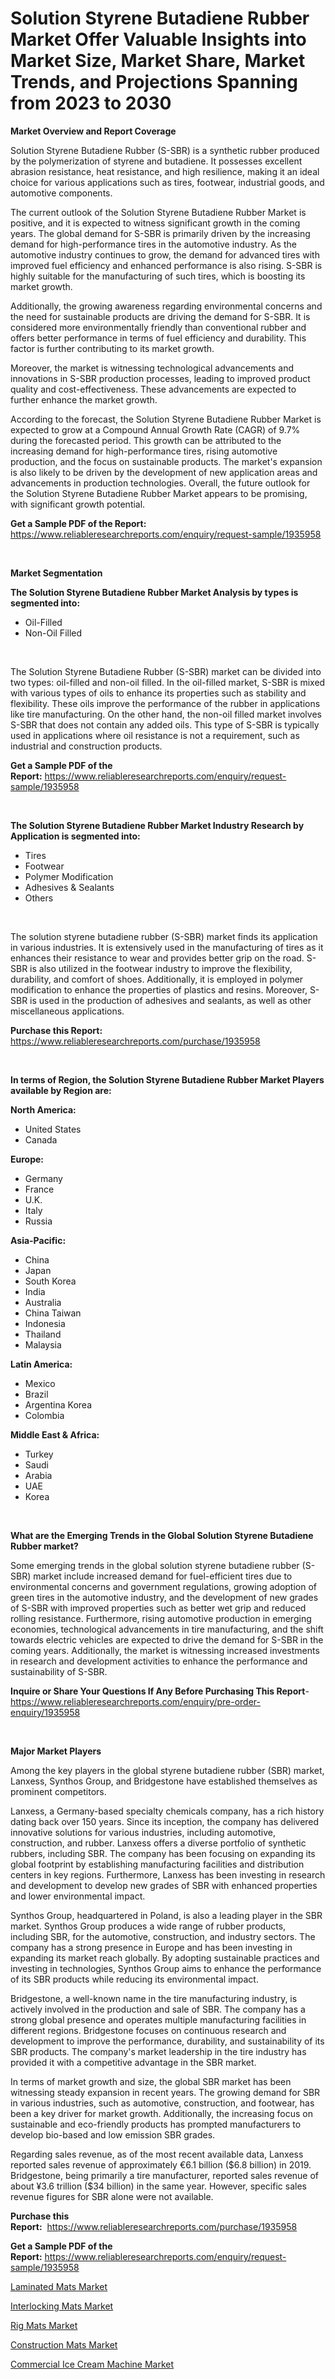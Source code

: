 <p><h1>Solution Styrene Butadiene Rubber Market Offer Valuable Insights into Market Size, Market Share, Market Trends, and Projections Spanning from 2023 to 2030</h1></p><p><strong>Market Overview and Report Coverage</strong></p>
<p><p>Solution Styrene Butadiene Rubber (S-SBR) is a synthetic rubber produced by the polymerization of styrene and butadiene. It possesses excellent abrasion resistance, heat resistance, and high resilience, making it an ideal choice for various applications such as tires, footwear, industrial goods, and automotive components.</p><p>The current outlook of the Solution Styrene Butadiene Rubber Market is positive, and it is expected to witness significant growth in the coming years. The global demand for S-SBR is primarily driven by the increasing demand for high-performance tires in the automotive industry. As the automotive industry continues to grow, the demand for advanced tires with improved fuel efficiency and enhanced performance is also rising. S-SBR is highly suitable for the manufacturing of such tires, which is boosting its market growth.</p><p>Additionally, the growing awareness regarding environmental concerns and the need for sustainable products are driving the demand for S-SBR. It is considered more environmentally friendly than conventional rubber and offers better performance in terms of fuel efficiency and durability. This factor is further contributing to its market growth.</p><p>Moreover, the market is witnessing technological advancements and innovations in S-SBR production processes, leading to improved product quality and cost-effectiveness. These advancements are expected to further enhance the market growth.</p><p>According to the forecast, the Solution Styrene Butadiene Rubber Market is expected to grow at a Compound Annual Growth Rate (CAGR) of 9.7% during the forecasted period. This growth can be attributed to the increasing demand for high-performance tires, rising automotive production, and the focus on sustainable products. The market's expansion is also likely to be driven by the development of new application areas and advancements in production technologies. Overall, the future outlook for the Solution Styrene Butadiene Rubber Market appears to be promising, with significant growth potential.</p></p>
<p><strong>Get a Sample PDF of the Report:</strong> <a href="https://www.reliableresearchreports.com/enquiry/request-sample/1935958">https://www.reliableresearchreports.com/enquiry/request-sample/1935958</a></p>
<p>&nbsp;</p>
<p><strong>Market Segmentation</strong></p>
<p><strong>The Solution Styrene Butadiene Rubber Market Analysis by types is segmented into:</strong></p>
<p><ul><li>Oil-Filled</li><li>Non-Oil Filled</li></ul></p>
<p>&nbsp;</p>
<p><p>The Solution Styrene Butadiene Rubber (S-SBR) market can be divided into two types: oil-filled and non-oil filled. In the oil-filled market, S-SBR is mixed with various types of oils to enhance its properties such as stability and flexibility. These oils improve the performance of the rubber in applications like tire manufacturing. On the other hand, the non-oil filled market involves S-SBR that does not contain any added oils. This type of S-SBR is typically used in applications where oil resistance is not a requirement, such as industrial and construction products.</p></p>
<p><strong>Get a Sample PDF of the Report:</strong>&nbsp;<a href="https://www.reliableresearchreports.com/enquiry/request-sample/1935958">https://www.reliableresearchreports.com/enquiry/request-sample/1935958</a></p>
<p>&nbsp;</p>
<p><strong>The Solution Styrene Butadiene Rubber Market Industry Research by Application is segmented into:</strong></p>
<p><ul><li>Tires</li><li>Footwear</li><li>Polymer Modification</li><li>Adhesives & Sealants</li><li>Others</li></ul></p>
<p>&nbsp;</p>
<p><p>The solution styrene butadiene rubber (S-SBR) market finds its application in various industries. It is extensively used in the manufacturing of tires as it enhances their resistance to wear and provides better grip on the road. S-SBR is also utilized in the footwear industry to improve the flexibility, durability, and comfort of shoes. Additionally, it is employed in polymer modification to enhance the properties of plastics and resins. Moreover, S-SBR is used in the production of adhesives and sealants, as well as other miscellaneous applications.</p></p>
<p><strong>Purchase this Report:</strong>&nbsp; <a href="https://www.reliableresearchreports.com/purchase/1935958">https://www.reliableresearchreports.com/purchase/1935958</a></p>
<p>&nbsp;</p>
<p><strong>In terms of Region, the Solution Styrene Butadiene Rubber Market Players available by Region are:</strong></p>
<p>
    <p> <strong> North America: </strong>
        <ul>
            <li>United States</li>
            <li>Canada</li>
        </ul>
        </p> 
    <p> <strong> Europe: </strong>
        <ul>
            <li>Germany</li>
            <li>France</li>
            <li>U.K.</li>
            <li>Italy</li>
            <li>Russia</li>
        </ul>
        </p> 
    <p> <strong> Asia-Pacific: </strong>
        <ul>
            <li>China</li>
            <li>Japan</li>
            <li>South Korea</li>
            <li>India</li>
            <li>Australia</li>
            <li>China Taiwan</li>
            <li>Indonesia</li>
            <li>Thailand</li>
            <li>Malaysia</li>
        </ul>
        </p> 
    <p> <strong> Latin America: </strong>
        <ul>
            <li>Mexico</li>
            <li>Brazil</li>
            <li>Argentina Korea</li>
            <li>Colombia</li>
        </ul>
        </p> 
    <p> <strong> Middle East & Africa: </strong>
        <ul>
            <li>Turkey</li>
            <li>Saudi</li>
            <li>Arabia</li>
            <li>UAE</li>
            <li>Korea</li>
        </ul>
    </p>
    </p>
<p>&nbsp;</p>
<p><strong>What are the Emerging Trends in the Global Solution Styrene Butadiene Rubber market?</strong></p>
<p><p>Some emerging trends in the global solution styrene butadiene rubber (S-SBR) market include increased demand for fuel-efficient tires due to environmental concerns and government regulations, growing adoption of green tires in the automotive industry, and the development of new grades of S-SBR with improved properties such as better wet grip and reduced rolling resistance. Furthermore, rising automotive production in emerging economies, technological advancements in tire manufacturing, and the shift towards electric vehicles are expected to drive the demand for S-SBR in the coming years. Additionally, the market is witnessing increased investments in research and development activities to enhance the performance and sustainability of S-SBR.</p></p>
<p><strong>Inquire or Share Your Questions If Any Before Purchasing This Report</strong>- <a href="https://www.reliableresearchreports.com/enquiry/pre-order-enquiry/1935958">https://www.reliableresearchreports.com/enquiry/pre-order-enquiry/1935958</a></p>
<p>&nbsp;</p>
<p><strong>Major Market Players</strong></p>
<p><p>Among the key players in the global styrene butadiene rubber (SBR) market, Lanxess, Synthos Group, and Bridgestone have established themselves as prominent competitors.</p><p>Lanxess, a Germany-based specialty chemicals company, has a rich history dating back over 150 years. Since its inception, the company has delivered innovative solutions for various industries, including automotive, construction, and rubber. Lanxess offers a diverse portfolio of synthetic rubbers, including SBR. The company has been focusing on expanding its global footprint by establishing manufacturing facilities and distribution centers in key regions. Furthermore, Lanxess has been investing in research and development to develop new grades of SBR with enhanced properties and lower environmental impact.</p><p>Synthos Group, headquartered in Poland, is also a leading player in the SBR market. Synthos Group produces a wide range of rubber products, including SBR, for the automotive, construction, and industry sectors. The company has a strong presence in Europe and has been investing in expanding its market reach globally. By adopting sustainable practices and investing in technologies, Synthos Group aims to enhance the performance of its SBR products while reducing its environmental impact.</p><p>Bridgestone, a well-known name in the tire manufacturing industry, is actively involved in the production and sale of SBR. The company has a strong global presence and operates multiple manufacturing facilities in different regions. Bridgestone focuses on continuous research and development to improve the performance, durability, and sustainability of its SBR products. The company's market leadership in the tire industry has provided it with a competitive advantage in the SBR market.</p><p>In terms of market growth and size, the global SBR market has been witnessing steady expansion in recent years. The growing demand for SBR in various industries, such as automotive, construction, and footwear, has been a key driver for market growth. Additionally, the increasing focus on sustainable and eco-friendly products has prompted manufacturers to develop bio-based and low emission SBR grades.</p><p>Regarding sales revenue, as of the most recent available data, Lanxess reported sales revenue of approximately €6.1 billion ($6.8 billion) in 2019. Bridgestone, being primarily a tire manufacturer, reported sales revenue of about ¥3.6 trillion ($34 billion) in the same year. However, specific sales revenue figures for SBR alone were not available.</p></p>
<p><strong>Purchase this Report:</strong>&nbsp;&nbsp;<a href="https://www.reliableresearchreports.com/purchase/1935958">https://www.reliableresearchreports.com/purchase/1935958</a></p>
<p></p>
<p><strong>Get a Sample PDF of the Report:</strong>&nbsp;<a href="https://www.reliableresearchreports.com/enquiry/request-sample/1935958">https://www.reliableresearchreports.com/enquiry/request-sample/1935958</a></p>
<p><p><a href="https://medium.com/@entelaloshi55/laminated-mats-market-trends-forecast-and-competitive-analysis-to-2030-45b57506c797">Laminated Mats Market</a></p><p><a href="https://medium.com/@elvirabogdani08/interlocking-mats-market-size-cagr-trends-2024-2030-9cf5a07473bd">Interlocking Mats Market</a></p><p><a href="https://medium.com/@klebogdani/rig-mats-market-size-reveals-the-best-marketing-channels-in-global-industry-0e9384f28eda">Rig Mats Market</a></p><p><a href="https://medium.com/@loretamusaj85/construction-mats-market-size-cagr-trends-2024-2030-cfb31dea6fae">Construction Mats Market</a></p><p><a href="https://medium.com/@loretashyti01/commercial-ice-cream-machine-market-furnishes-information-on-market-share-market-trends-and-816004f50b9a">Commercial Ice Cream Machine Market</a></p></p>